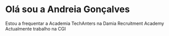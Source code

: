# Olá sou a Andreia Gonçalves
Estou a frequentar a Academia TechAnters na Damia Recruitment Academy
Actualmente trabalho na CGI
